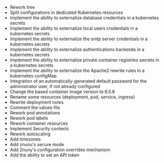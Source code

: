 * Rework tree
* Split configurations in dedicated Kubernetes resources
* Implement the ability to externalize database credentials in a kubernetes secrets
* Implement the ability to externalize local users credentials in a kubernetes secrets
* Implement the ability to externalize the smtp server credentials in a kubernetes secrets
* Implement the ability to externalize authentications backends in a kubernetes secrets
* Implement the ability to externalize private container registries secrets in a kubernetes secrets
* Implement the ability to externalize the Apache2 rewrite rules in a kubernetes configMap
* Integration of an automatically-generated default password for the administrator user, if not already configured
* Change the based container image version to 6.5.8
* Rename some resources (deployment, pod, service, ingress)
* Rewrite deployment notes
* Comment the values file
* Rework pod annotations
* Rework pod labels
* Rework container resources
* Implement Security contexts
* Rework autoscaling
* Add timezones
* Add znunu's secure mode
* Add Znuny's configuration overrides mechanism
* Add the ability to set an API token


